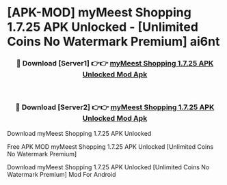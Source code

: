 # [APK-MOD] myMeest Shopping 1.7.25 APK Unlocked - [Unlimited Coins No Watermark Premium] ai6nt



<div align="center">
<h3>🔴 Download [Server1] 👉👉 <a href="https://momento.my/?title=myMeest_Shopping_1.7.25_APK_Unlocked">myMeest Shopping 1.7.25 APK Unlocked Mod Apk</a></h3><br>

<h3>🔴 Download [Server2] 👉👉 <a href="https://momento.my/?title=myMeest_Shopping_1.7.25_APK_Unlocked">myMeest Shopping 1.7.25 APK Unlocked Mod Apk</a></h3>
</div>



Download myMeest Shopping 1.7.25 APK Unlocked 

Free APK MOD myMeest Shopping 1.7.25 APK Unlocked [Unlimited Coins No Watermark Premium]

Download myMeest Shopping 1.7.25 APK Unlocked [Unlimited Coins No Watermark Premium] Mod For Android
